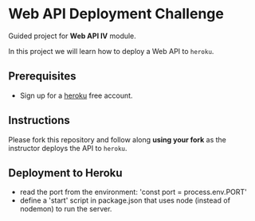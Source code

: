 # Web API Deployment Challenge

Guided project for **Web API IV** module.

In this project we will learn how to deploy a Web API to `heroku`.

## Prerequisites

- Sign up for a [heroku](https://www.heroku.com/) free account.

## Instructions

Please fork this repository and follow along **using your fork** as the instructor deploys the API to `heroku`.

## Deployment to Heroku

- read the port from the environment: 'const port = process.env.PORT'
- define a 'start' script in package.json that uses node (instead of nodemon) to run the server.